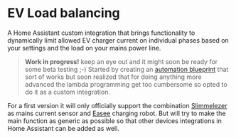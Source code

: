 # EV Load balancing

A Home Assistant custom integration that brings functionality to dynamically limit allowed EV charger current on individual phases based on your settings and the load on your mains power line.

>**Work in progress!** keep an eye out and it might soon be ready for some beta testing ;-)
>Started by creating an [automation blueprint](https://github.com/dala318/easee_load_balancing) that sort of works but soon realized that for doing anything more advanced the lambda programming get too cumbersome so opted to do it as a custom integration.

For a first version it will only officially support the combination [Slimmelezer](https://www.zuidwijk.com/product/slimmelezer/) as mains current sensor and [Easee](https://github.com/nordicopen/easee_hass) charging robot. But will try to make the main function as generic as possible so that other devices integrations in Home Assistant can be added as well.
